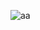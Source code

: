 
![aa](https://lh3.googleusercontent.com/R5ZhONy5lNJ5inHsk_evCz3hCCX2iENLHQlGgcQ0iZJPk6NNU8gO-6vzn7kqPtsXJtG0a0JRp0vWRN-_4-G-iJ0Imvtq5tpTq1jUf90j08fYJBbUPv9jbbU9W6LUSLnoUs8D51V_SvI=w2400 "F" )
